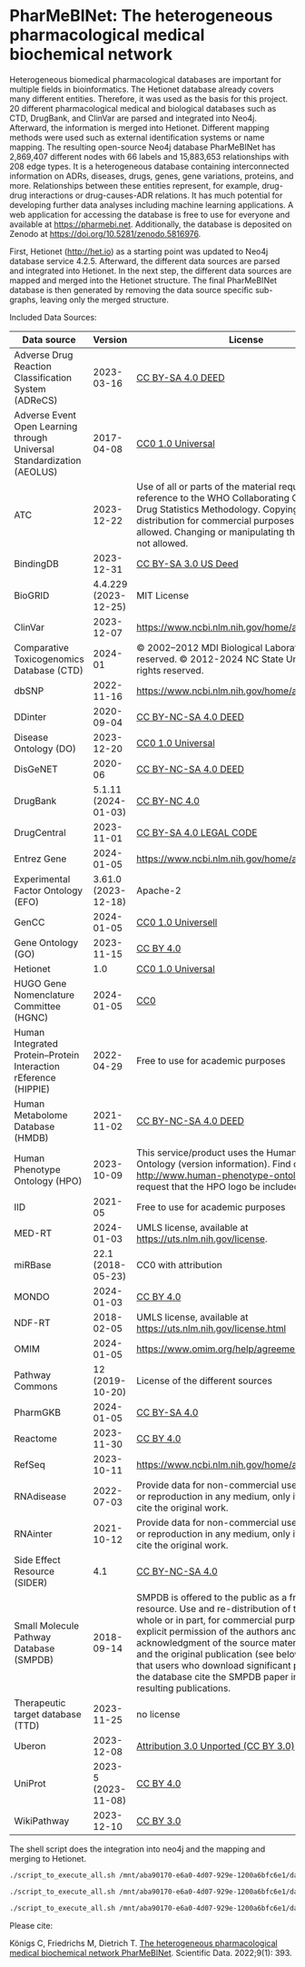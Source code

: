 # PharMeBINet: The heterogeneous pharmacological medical biochemical network
Heterogeneous biomedical pharmacological databases are important for multiple fields in bioinformatics.
The Hetionet database already covers many different entities. Therefore, it was used as the basis for this project. 20 different pharmacological medical and biological databases such as CTD, DrugBank, and ClinVar are parsed and integrated into Neo4j. Afterward, the information is merged into Hetionet. Different mapping methods were used such as external identification systems or name mapping.
The resulting open-source Neo4j database PharMeBINet has 2,869,407 different nodes with 66 labels and 15,883,653 relationships with 208 edge types. It is a heterogeneous database containing interconnected information on ADRs, diseases, drugs, genes, gene variations, proteins, and more. Relationships between these entities represent, for example, drug-drug interactions or drug-causes-ADR relations. It has much potential for developing further data analyses including machine learning applications. A web application for accessing the database is free to use for everyone and available at https://pharmebi.net. Additionally, the database is deposited on Zenodo at https://doi.org/10.5281/zenodo.5816976.

First, Hetionet (http://het.io) as a starting point was updated to Neo4j database service 4.2.5.
Afterward, the different data sources are parsed and integrated into Hetionet.
In the next step, the different data sources are mapped and merged into the Hetionet structure.
The final PharMeBINet database is then generated by removing the data source specific sub-graphs, leaving only the merged structure.

Included Data Sources:

| Data source     | Version    | License                                                                                                                                                                                  | URL                                                           |
|-----------------|:-----------|------------------------------------------------------------------------------------------------------------------------------------------------------------------------------------------|---------------------------------------------------------------|
| Adverse Drug Reaction Classification System (ADReCS)   | 2023-03-16 | [CC BY-SA 4.0 DEED](https://creativecommons.org/licenses/by-sa/4.0/deed.en)       | [Link](http://www.bio-add.org/ADReCS/) |
| Adverse Event Open Learning through Universal Standardization (AEOLUS)          | 2017-04-08 | [CC0 1.0 Universal](https://creativecommons.org/publicdomain/zero/1.0/)                                                                                                                  | [Link](http://datadryad.org/resource/doi:10.5061/dryad.8q0s4) |
| ATC         | 2023-12-22 | Use of all or parts of the material requires reference to the WHO Collaborating Centre for Drug Statistics Methodology. Copying and distribution for commercial purposes is not allowed. Changing or manipulating the material is not allowed.      | [Link](https://www.whocc.no/atc_ddd_index/) |
| BindingDB         | 2023-12-31 |[CC BY-SA 3.0 US Deed ](https://creativecommons.org/licenses/by-sa/3.0/us/deed.en)            | [Link](https://www.bindingdb.org/rwd/bind/index.jsp)                 |
| BioGRID         | 4.4.229 (2023-12-25) | MIT License          | [Link](https://thebiogrid.org/)                 |
| ClinVar         | 2023-12-07 | https://www.ncbi.nlm.nih.gov/home/about/policies/                                                                                                                                        | [Link](https://www.ncbi.nlm.nih.gov/clinvar/)                 |
| Comparative Toxicogenomics Database (CTD)    | 2024-01    | © 2002–2012 MDI Biological Laboratory. All rights reserved. © 2012-2024 NC State University. All rights reserved.    | [Link](http://ctdbase.org)                                    |
| dbSNP           | 2022-11-16 | https://www.ncbi.nlm.nih.gov/home/about/policies/                                                                                                                                        | [Link](https://www.ncbi.nlm.nih.gov/snp/)                     |
| DDinter              | 2020-09-04 | [CC BY-NC-SA 4.0 DEED](https://creativecommons.org/licenses/by-nc-sa/4.0/deed.en)         | [Link](http://ddinter.scbdd.com/)                          |
| Disease Ontology (DO)   | 2023-12-20 | [CC0 1.0 Universal](https://creativecommons.org/publicdomain/zero/1.0/)                                                    | [Link](https://disease-ontology.org)                          |
| DisGeNET  | 2020-06 | [CC BY-NC-SA 4.0 DEED](https://creativecommons.org/licenses/by-nc-sa/4.0/deed.en)    | [Link](https://www.disgenet.org/)                          |
| DrugBank        | 5.1.11 (2024-01-03)      | [CC BY-NC 4.0](https://creativecommons.org/licenses/by-nc/4.0/)         | [Link](https://go.drugbank.com)                               |
| DrugCentral        | 2023-11-01      | [CC BY-SA 4.0 LEGAL CODE](https://creativecommons.org/licenses/by-sa/4.0/legalcode)         | [Link](https://drugcentral.org/)                               |
| Entrez Gene     | 2024-01-05 | https://www.ncbi.nlm.nih.gov/home/about/policies/     | [Link](https://www.ncbi.nlm.nih.gov/gene)                     |
| Experimental Factor Ontology (EFO)   | 3.61.0 (2023-12-18) | Apache-2  | [Link](https://www.ebi.ac.uk/efo/)                     |
| GenCC              | 2024-01-05 | [CC0 1.0 Universell](https://creativecommons.org/publicdomain/zero/1.0/deed.de)   | [Link](https://thegencc.org/)                               |
| Gene Ontology (GO)        | 2023-11-15 | [CC BY 4.0](https://creativecommons.org/licenses/by/4.0/)   | [Link](http://geneontology.org)                               |
| Hetionet        | 1.0        | [CC0 1.0 Universal](https://creativecommons.org/publicdomain/zero/1.0/)           | [Link](https://het.io)     |
| HUGO Gene Nomenclature Committee (HGNC)             | 2024-01-05 | [CC0](https://creativecommons.org/public-domain/cc0/)  | [Link](https://www.genenames.org/)         |
| Human Integrated Protein–Protein Interaction rEference (HIPPIE)   | 2022-04-29 | Free to use for academic purposes  | [Link](http://cbdm-01.zdv.uni-mainz.de/~mschaefer/hippie/)         |
| Human Metabolome Database (HMDB)  | 2021-11-02 | [CC BY-NC-SA 4.0 DEED](https://creativecommons.org/licenses/by-nc-sa/4.0/deed.en) | [Link](https://hmdb.ca/)         |
| Human Phenotype Ontology (HPO)  | 2023-10-09 | This service/product uses the Human Phenotype Ontology (version information). Find out more at http://www.human-phenotype-ontology.org We request that the HPO logo be included as well. | [Link](https://hpo.jax.org)         |
| IID             | 2021-05    | Free to use for academic purposes      | [Link](http://iid.ophid.utoronto.ca)                          |
| MED-RT          | 2024-01-03 | UMLS license, available at https://uts.nlm.nih.gov/license.  | [Link](https://evs.nci.nih.gov/ftp1/MED-RT/)                  |
| miRBase         | 22.1 (2018-05-23) | CC0 with attribution  | [Link](https://mirbase.org/)                  |
| MONDO           | 2024-01-03 | [CC BY 4.0](https://creativecommons.org/licenses/by/4.0/)                                                                                                                                | [Link](https://github.com/monarch-initiative/mondo)           |
| NDF-RT          | 2018-02-05 | UMLS license, available at https://uts.nlm.nih.gov/license.html                                                                                                                          | [Link](https://evs.nci.nih.gov/ftp1/NDF-RT/)                  |
| OMIM            | 2024-01-05 | https://www.omim.org/help/agreement                                                                                                                                                      | [Link](https://www.omim.org)                                  |
| Pathway Commons | 12  (2019-10-20)       | License of the different sources             | [Link](https://www.pathwaycommons.org)                        |
| PharmGKB        | 2024-01-05 | [CC BY-SA 4.0](https://creativecommons.org/licenses/by-sa/4.0/)                                                                                                                          | [Link](https://www.pharmgkb.org)                              |
| Reactome        | 2023-11-30 | [CC BY 4.0](https://creativecommons.org/licenses/by/4.0/)    | [Link](https://reactome.org)                                  |
| RefSeq        | 2023-10-11 | https://www.ncbi.nlm.nih.gov/home/about/policies/    | [Link](https://www.ncbi.nlm.nih.gov/refseq/)                                  |
| RNAdisease        | 2022-07-03|Provide data for non-commercial use, distribution, or reproduction in any medium, only if you properly cite the original work.    | [Link](http://www.rnadisease.org/)                                  |
| RNAinter        | 2021-10-12| Provide data for non-commercial use, distribution, or reproduction in any medium, only if you properly cite the original work.  | [Link](http://www.rnainter.org/)                                  |
| Side Effect Resource (SIDER)           | 4.1        | [CC BY-NC-SA 4.0](https://creativecommons.org/licenses/by-nc-sa/4.0/)           | [Link](http://sideeffects.embl.de)                            |
| Small Molecule Pathway Database (SMPDB)           | 2018-09-14 | SMPDB is offered to the public as a freely available resource. Use and re-distribution of the data, in whole or in part, for commercial purposes requires explicit permission of the authors and explicit acknowledgment of the source material (SMPDB) and the original publication (see below). We ask that users who download significant portions of the database cite the SMPDB paper in any resulting publications. | [Link](https://www.smpdb.ca/)                            |
| Therapeutic target database (TTD)  | 2023-11-25| no license | [Link](https://db.idrblab.net/ttd/)                            |
| Uberon         | 2023-12-08    | [Attribution 3.0 Unported (CC BY 3.0)](https://creativecommons.org/licenses/by/3.0/)   | [Link](http://obophenotype.github.io/uberon/)                               |
 UniProt         | 2023-5 (2023-11-08)    | [CC BY 4.0](https://creativecommons.org/licenses/by/4.0/)                                                                                                                                | [Link](https://www.uniprot.org)                               |
| WikiPathway     | 2023-12-10 | [CC BY 3.0](https://creativecommons.org/licenses/by/3.0/)                                                                                                                                | [Link](https://www.wikipathways.org)                          |

The shell script does the integration into neo4j and the mapping and merging to Hetionet.

```bash
./script_to_execute_all.sh /mnt/aba90170-e6a0-4d07-929e-1200a6bfc6e1/databases/neo4j/neo4j-community-4.2.5/bin /home/cassandra/Documents/Project/master_database_change/ > output.txt 2>&1 &

./script_to_execute_all.sh /mnt/aba90170-e6a0-4d07-929e-1200a6bfc6e1/databases/neo4j/neo4j-community-4.2.13/bin /home/cassandra/Documents/Project/master_database_change/ > output.txt 2>&1 &

./script_to_execute_all.sh /mnt/aba90170-e6a0-4d07-929e-1200a6bfc6e1/databases/neo4j/neo4j-community-5.3.0/bin /home/cassandra/Documents/Project/master_database_change/ > output.txt 2>&1 &

```

Please cite:

Königs C, Friedrichs M, Dietrich T. [The heterogeneous pharmacological medical biochemical network PharMeBINet](https://www.nature.com/articles/s41597-022-01510-3). Scientific Data. 2022;9(1): 393.
